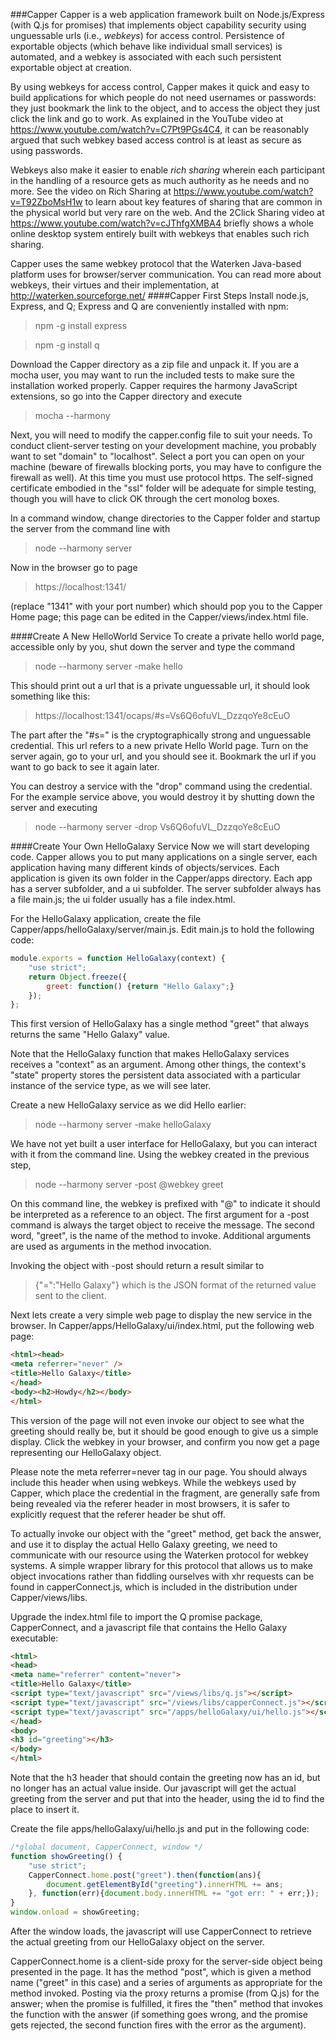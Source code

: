 ###Capper
Capper is a web application framework built on Node.js/Express (with Q.js for promises) that implements object capability security using unguessable urls (i.e., _webkeys_) for access control. Persistence of exportable objects (which behave like individual small services) is automated, and a webkey is associated with each such persistent exportable object at creation.

By using webkeys for access control, Capper makes it quick and easy to build applications for which people do not need usernames or passwords: they just bookmark the link to the object, and to access the object they just click the link and go to work. As explained in the YouTube video at https://www.youtube.com/watch?v=C7Pt9PGs4C4, it can be reasonably argued that such webkey based access control is at least as secure as using passwords. 

Webkeys also make it easier to enable _rich sharing_ wherein each participant in the handling of a resource gets as much authority as he needs and no more. See the video on Rich Sharing at https://www.youtube.com/watch?v=T92ZboMsH1w to learn about key features of sharing that are common in the physical world but very rare on the web. And the 2Click Sharing video at https://www.youtube.com/watch?v=cJThfgXMBA4 briefly shows a whole online desktop system entirely built with webkeys that enables such rich sharing.

Capper uses the same webkey protocol that the Waterken Java-based platform uses for browser/server communication. You can read more about webkeys, their virtues and their implementation, at http://waterken.sourceforge.net/
####Capper First Steps
Install node.js, Express, and Q; Express and Q are conveniently installed with npm:
>npm -g install express

>npm -g install q

Download the Capper directory as a zip file and unpack it. If you are a mocha user, you may want to run the included tests to make sure the installation worked properly. Capper requires the harmony JavaScript extensions, so go into the Capper directory and execute
>mocha --harmony

Next, you will need to modify the capper.config file to suit your needs. To conduct client-server testing on your development machine, you probably want to set "domain" to "localhost". Select a port you can open on your machine (beware of firewalls blocking ports, you may have to configure the firewall as well). At this time you must use protocol https. The self-signed certificate embodied in the "ssl" folder will be adequate for simple testing, though you will have to click OK through the cert monolog boxes.

In a command window, change directories to the Capper folder and startup the server from the command line with
>node --harmony server

Now in the browser go to page 
>https://localhost:1341/

(replace "1341" with your port number) which should pop you to the Capper Home page; this page can be edited in the Capper/views/index.html file.

####Create A New HelloWorld Service
To create a private hello world page, accessible only by you, shut down the server and type the command
>node --harmony server -make hello

This should print out a url that is a private unguessable url, it should look something like this:
>https://localhost:1341/ocaps/#s=Vs6Q6ofuVL_DzzqoYe8cEuO

The part after the "#s=" is the cryptographically strong and unguessable credential. This url refers to a new private Hello World page. Turn on the server again, go to your url, and you should see it. Bookmark the url if you want to go back to see it again later.

You can destroy a service with the "drop" command using the credential. For the example service above, you would destroy it by shutting down the server and executing
>node --harmony server -drop Vs6Q6ofuVL_DzzqoYe8cEuO

####Create Your Own HelloGalaxy Service
Now we will start developing code. Capper allows you to put many applications on a single server, each application having many different kinds of objects/services. Each application is given its own folder in the Capper/apps directory. Each app has a server subfolder, and a ui subfolder. The server subfolder always has a file main.js; the ui folder usually has a file index.html.

For the HelloGalaxy application, create the file Capper/apps/helloGalaxy/server/main.js. Edit main.js to hold the following code:

```javascript
module.exports = function HelloGalaxy(context) {
    "use strict";
    return Object.freeze({
        greet: function() {return "Hello Galaxy";}
    });
};
```

This first version of HelloGalaxy has a single method "greet" that always returns the same "Hello Galaxy" value. 

Note that the HelloGalaxy function that makes HelloGalaxy services receives a "context" as an argument. Among other things, the context's "state" property stores the persistent data associated with a particular instance of the service type, as we will see later.

Create a new HelloGalaxy service as we did Hello earlier:
>node --harmony server -make helloGalaxy

We have not yet built a user interface for HelloGalaxy, but you can interact with it from the command line. Using the webkey created in the previous step, 
>node --harmony server -post @webkey greet

On this command line, the webkey is prefixed with "@" to indicate it should be interpreted as a reference to an object. The first argument for a -post command is always the target object to receive the message. The second word, "greet", is the name of the method to invoke. Additional arguments are used as arguments in the method invocation. 

Invoking the object with -post should return a result similar to
>{"=":"Hello Galaxy"}
which is the JSON format of the returned value sent to the client.

Next lets create a very simple web page to display the new service in the browser. In Capper/apps/HelloGalaxy/ui/index.html, put the following web page:
```html
<html><head>
<meta referrer="never" />
<title>Hello Galaxy</title>
</head>
<body><h2>Howdy</h2></body>
</html>
```

This version of the page will not even invoke our object to see what the greeting should really be, but it should be good enough to give us a simple display. Click the webkey in your browser, and confirm you now get a page representing our HelloGalaxy object.

Please note the meta referrer=never tag in our page. You should always include this header when using webkeys. While the webkeys used by Capper, which place the credential in the fragment, are generally safe from being revealed via the referer header in most browsers, it is safer to explicitly request that the referer header be shut off.

To actually invoke our object with the "greet" method, get back the answer, and use it to display the actual Hello Galaxy greeting, we need to communicate with our resource using the Waterken protocol for webkey systems. A simple wrapper library for this protocol that allows us to make object invocations rather than fiddling ourselves with xhr requests can be found in capperConnect.js, which is included in the distribution under Capper/views/libs.

Upgrade the index.html file to import the Q promise package, CapperConnect, and a javascript file that contains the Hello Galaxy executable:
```html
<html>
<head>
<meta name="referrer" content="never">
<title>Hello Galaxy</title>
<script type="text/javascript" src="/views/libs/q.js"></script>
<script type="text/javascript" src="/views/libs/capperConnect.js"></script>
<script type="text/javascript" src="/apps/helloGalaxy/ui/hello.js"></script>
</head>
<body>
<h3 id="greeting"></h3>
</body>
</html>
```
Note that the h3 header that should contain the greeting now has an id, but no longer has an actual value inside. Our javascript will get the actual greeting from the server and put that into the header, using the id to find the place to insert it.

Create the file apps/helloGalaxy/ui/hello.js and put in the following code:

```javascript
/*global document, CapperConnect, window */
function showGreeting() {
    "use strict";
    CapperConnect.home.post("greet").then(function(ans){
        document.getElementById("greeting").innerHTML += ans;
    }, function(err){document.body.innerHTML += "got err: " + err;});
}
window.onload = showGreeting;
```
After the window loads, the javascript will use CapperConnect to retrieve the actual greeting from our HelloGalaxy object on the server.

CapperConnect.home is a client-side proxy for the server-side object being presented in the page. It has the method "post", which is given a method name ("greet" in this case) and a series of arguments as appropriate for the method invoked. Posting via the proxy returns a promise (from Q.js) for the answer; when the promise is fulfilled, it fires the "then" method that invokes the function with the answer (if something goes wrong, and the promise gets rejected, the second function fires with the error as the argument).  

